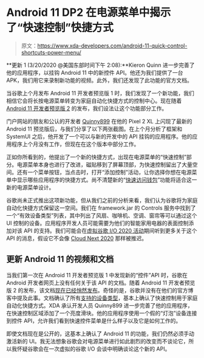 # Android 11 DP2 在电源菜单中揭示了“快速控制”快捷方式

> 原文：<https://www.xda-developers.com/android-11-quick-control-shortcuts-power-menu/>

**更新 1 (3/20/2020 @美国东部时间下午 2:08):**Kieron Quinn 进一步完善了他的应用程序，以挂钩 Android 11 中的新控件 API。他还为我们提供了一台 APK，我们用它来录制新功能的视频。此外，我们还发现了此功能的官方文档。

当谷歌上个月发布 Android 11 开发者预览版 1 时，我们发现了一个新功能，我们相信它会将长按电源菜单转变为家庭自动化快捷方式的控制中心。现在随着 [Android 11 开发者预览版 2](https://www.xda-developers.com/android-11-developer-preview-2-google-pixel-announcement-changelog/) 的发布，我们设法让这个功能部分工作。

门户网站的朋友和公认的开发者 [Quinny899](https://forum.xda-developers.com/member.php?u=3563640) 在他的 Pixel 2 XL 上闪现了最新的 Android 11 预览版后，与我们分享了以下两张截图。在上个月分析了框架和 SystemUI 之后，他开发了一个可以与新的开发中的 API 挂钩的应用程序。他的应用程序上个月没有工作，但现在在这个版本中部分工作。

正如你所看到的，他提出了一个新的快捷方式，出现在电源菜单的“快速控制”部分。电源菜单本身也进行了改进，磁贴移到了屏幕顶部，为快速控制留出了大量空间。还有一个菜单按钮，当点击时，打开“添加控制”活动，让你选择你想在电源菜单中显示哪些应用程序的快捷方式。尚不清楚新的“[快速访问钱包](https://www.xda-developers.com/android-10-11-developer-preview-quick-access-wallet-google-pay/)”功能将适合这一新的电源菜单设计。

谷歌尚未正式推出这项新功能，但从我们之前的分析来看，我们认为谷歌将为家庭自动化快捷方式保留这一空间。我们在 framework.jar 的 Controls 服务中找到了一个“有效设备类型”列表，其中列出了风扇、咖啡机、空调、窗帘等可以通过这个 UI 控制的设备。应用程序开发人员可能需要为他们的智能家用电器的表面控制添加对该 API 的支持。我们可能会在[虚拟谷歌 I/O 2020 活动](https://www.xda-developers.com/google-io-2020-canceled/)期间听到更多关于这个 API 的消息，假设它不会像 [Cloud Next 2020](https://www.xda-developers.com/google-cloud-next-2020-online-only-event-coronavirus-fears/) 那样被推迟。

## 更新 Android 11 的视频和文档

当我们第一次在 Android 11 开发者预览版 1 中发现新的“控件”API 时，谷歌在 Android 开发者网页上没有任何关于该 API 的文档。随着 Android 11 开发者预览版 2 的发布，该文档[现在已经悄然发布](https://developer.android.com/reference/android/service/controls/package-summary)。奇怪的是，谷歌并没有在他们的官方博客中提及此事。文档确认了所有[支持的设备类型](https://developer.android.com/reference/android/service/controls/DeviceTypes)，基本上确认了快速控制用于家庭自动化快捷方式。XDA 承认开发人员 Quinny899 进一步完善了他的应用程序，在快速控制区域添加了一个亮度滑块。他的应用程序使用一个假的“灯泡”设备连接到控件 API，允许我们看到快速控件菜单是什么样子以及它是如何工作的。

即使文档现在是公开的，这基本上确认了 Android 11 的功能，我们仍然必须手动激活新的 UI。我无法想象谷歌会对电源菜单进行如此剧烈的改变而不谈论它，所以我怀疑谷歌会在一次虚拟的谷歌 I/O 会谈中明确谈论这个新的 API。